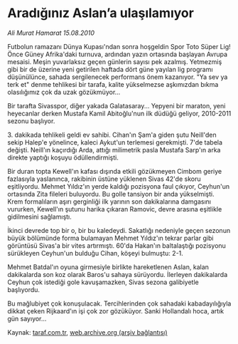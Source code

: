 # Aradığınız Aslan’a ulaşılamıyor

*Ali Murat Hamarat 15.08.2010*

<div class="yazi"><p>Futbolun ramazanı Dünya Kupası'ndan sonra hoşgeldin Spor Toto Süper Lig! Önce Güney Afrika'daki turnuva, ardından yazın ortasında başlayan Avrupa mesaisi. Meşin yuvarlaksız geçen günlerin sayısı pek azalmış. Yetmezmiş gibi bir de üzerine yeni getirilen haftada dört güne yayılan lig programı düşünülünce, sahada sergilenecek performans önem kazanıyor. "Ya sev ya terk et" denme tehlikesi bir tarafa, kalite yükselmezse aşkımızdan bıkma olasılığımız çok da uzak gözükmüyor...</p>
<p>Bir tarafta Sivasspor, diğer yakada Galatasaray... Yepyeni bir maraton, yeni heyecanlar derken Mustafa Kamil Abitoğlu'nun ilk düdüğü geliyor, 2010-2011 sezonu başlıyor.</p>
<p>3. dakikada tehlikeli geldi ev sahibi. Cihan'ın Şam'a giden şutu Neill'den sekip Halep'e yönelince, kaleci Aykut'un terlemesi gerekmişti. 7'de tabela değişti. Neill'ın kaçırdığı Arda, attığı milimetrik pasla Mustafa Sarp'ın arka direkte yaptığı koşuyu ödüllendirmişti.</p>
<p>Bir duran topta Kewell'ın kafası dışında etkili gözükmeyen Cimbom geriye fazlasıyla yaslanınca, rakibinin üstüne yüklenen Sivas 42'de skoru eşitliyordu. Mehmet Yıldız'ın yerde kaldığı pozisyona faul çıkıyor, Ceyhun'un ortasında Zita fileleri buluyordu. Bu golle tansiyon bir anda yükselmişti. Krem formalıların aşırı gerginliği ilk yarının son dakikalarına damgasını vururken, Kewell'ın şutunu harika çıkaran Ramovic, devre arasına eşitlikle gidilmesini sağlamıştı.</p>
<p>İkinci devrede top bir o, bir bu kaledeydi. Sakatlığı nedeniyle geçen sezonun büyük bölümünde forma bulamayan Mehmet Yıldız'ın tekrar parlar gibi görüntüsü Sivas'a bir vites artırmıştı. 60'da Hakan'ın baltalaştığı pozisyonu sürükleyen Ceyhun'un bulduğu Cihan, köşeyi bulmuştu: 2-1.</p>
<p>Mehmet Batdal'ın oyuna girmesiyle birlikte hareketlenen Aslan, kalan dakikalarda son koz olarak Baros'u sahaya sürüyordu. İlerleyen dakikalarda Ceyhun çok istediği gole kavuşamazken, Sivas sezona galibiyetle başlıyordu.</p>
<p>Bu mağlubiyet çok konuşulacak. Tercihlerinden çok sahadaki kabadayılığıyla dikkat çeken Rijkaard'ın işi çok zor gözüküyor. Sanki Hollandalı hoca, artık gün sayıyor...</p></div>

Kaynak: [taraf.com.tr](http://www.taraf.com.tr:80/ali-murat-hamarat/makale-aradiginiz-aslan-a-ulasilamiyor.htm), [web.archive.org (arşiv bağlantısı)](http://web.archive.org/web/20100818073812/http://www.taraf.com.tr:80/ali-murat-hamarat/makale-aradiginiz-aslan-a-ulasilamiyor.htm)
